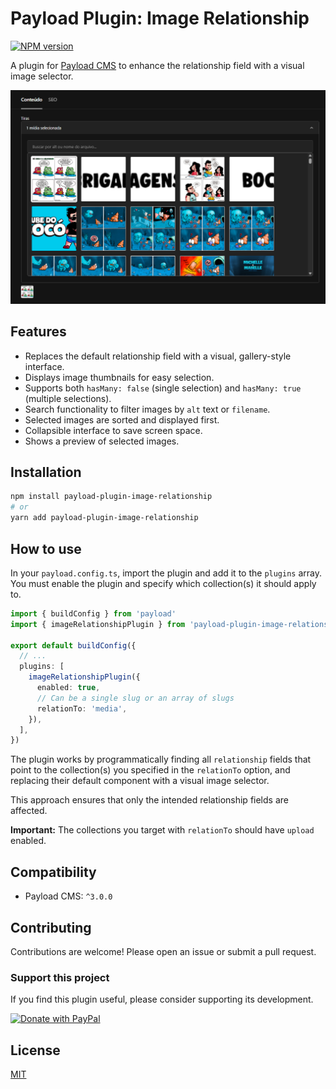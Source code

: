 # Payload Plugin: Image Relationship

[![NPM version](https://img.shields.io/npm/v/payload-plugin-image-relationship.svg)](https://www.npmjs.com/package/payload-plugin-image-relationship)

A plugin for [Payload CMS](https://payloadcms.com) to enhance the relationship field with a visual image selector.

![Image Relationship Plugin Screenshot](https://raw.githubusercontent.com/denisprado/payload-plugin-image-relationship/main/screenshot.png)

## Features

- Replaces the default relationship field with a visual, gallery-style interface.
- Displays image thumbnails for easy selection.
- Supports both `hasMany: false` (single selection) and `hasMany: true` (multiple selections).
- Search functionality to filter images by `alt` text or `filename`.
- Selected images are sorted and displayed first.
- Collapsible interface to save screen space.
- Shows a preview of selected images.

## Installation

```bash
npm install payload-plugin-image-relationship
# or
yarn add payload-plugin-image-relationship
```

## How to use

In your `payload.config.ts`, import the plugin and add it to the `plugins` array. You must enable the plugin and specify which collection(s) it should apply to.

```ts
import { buildConfig } from 'payload'
import { imageRelationshipPlugin } from 'payload-plugin-image-relationship'

export default buildConfig({
  // ...
  plugins: [
    imageRelationshipPlugin({
      enabled: true,
      // Can be a single slug or an array of slugs
      relationTo: 'media',
    }),
  ],
})
```

The plugin works by programmatically finding all `relationship` fields that point to the collection(s) you specified in the `relationTo` option, and replacing their default component with a visual image selector.

This approach ensures that only the intended relationship fields are affected.

**Important:** The collections you target with `relationTo` should have `upload` enabled.

## Compatibility

- Payload CMS: `^3.0.0`

## Contributing

Contributions are welcome! Please open an issue or submit a pull request.

### Support this project

If you find this plugin useful, please consider supporting its development.

<a href="https://www.paypal.com/cgi-bin/webscr?cmd=_donations&business=denisforigo@gmail.com&item_name=Support+payload-plugin-image-relationship+project" target="_blank">
  <img src="https://www.paypalobjects.com/en_US/i/btn/btn_donateCC_LG.gif" alt="Donate with PayPal" />
</a>

## License

[MIT](LICENSE)
